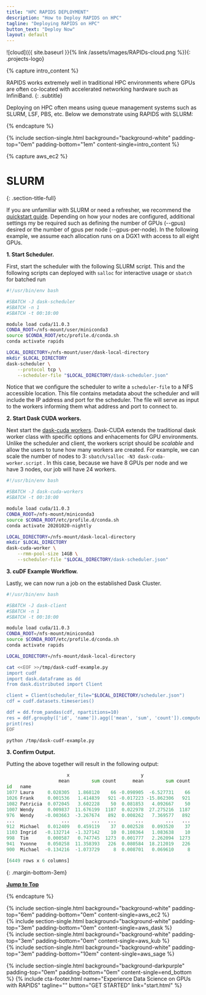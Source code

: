 ```yaml
---
title: "HPC RAPIDS DEPLOYMENT"
description: "How to Deploy RAPIDS on HPC"
tagline: "Deploying RAPIDS on HPC"
button_text: "Deploy Now"
layout: default
---
```


![cloud]({{ site.baseurl }}{% link /assets/images/RAPIDs-cloud.png %}){: .projects-logo}

{% capture intro_content %}

RAPIDS works extremely well in traditional HPC environments where GPUs are often co-located with accelerated networking hardware such as InfiniBand.
{: .subtitle}

Deploying on HPC often means using queue management systems such as SLURM, LSF, PBS, etc. Below we demonstrate using RAPIDS with SLURM:


{% endcapture %}

{% include section-single.html
    background="background-white"
    padding-top="0em" padding-bottom="1em"
    content-single=intro_content
%}

<!-- HPC -->

{% capture aws_ec2 %}
# SLURM
{: .section-title-full}


If you are unfamiliar with SLURM or need a refresher, we recommend the [quickstart guide](https://slurm.schedmd.com/quickstart.html).  Depending on how
your nodes are configured, additional settings my be required such as defining the number of GPUs (--gpus) desired
or the number of gpus per node (--gpus-per-node).  In the following example, we assume each allocation runs on a DGX1 with access to all eight GPUs.


**1. Start Scheduler.**

First, start the scheduler with the following SLURM script.  This and the following scripts can deployed with `salloc` for interactive usage or `sbatch` for batched run


```bash
#!/usr/bin/env bash

#SBATCH -J dask-scheduler
#SBATCH -n 1
#SBATCH -t 00:10:00

module load cuda/11.0.3
CONDA_ROOT=/nfs-mount/user/miniconda3
source $CONDA_ROOT/etc/profile.d/conda.sh
conda activate rapids

LOCAL_DIRECTORY=/nfs-mount/user/dask-local-directory
mkdir $LOCAL_DIRECTORY
dask-scheduler \
    --protocol tcp \
    --scheduler-file "$LOCAL_DIRECTORY/dask-scheduler.json"
```

Notice that we configure the scheduler to write a `scheduler-file` to a NFS accessible location.  This file contains metadata about the scheduler and will
include the IP address and port for the scheduler.  The file will serve as input to the workers informing them what address and port to connect to.

**2. Start Dask CUDA workers.**

Next start the [dask-cuda workers](https://dask-cuda.readthedocs.io/). Dask-CUDA extends the traditional dask worker class with specific options and enhacements for GPU environments.  Unlike the scheduler and client, the workers script should be _scalable_ and allow the users to tune how many workers are created.
For example, we can scale the number of nodes to 3: `sbatch/salloc -N3 dask-cuda-worker.script` .  In this case, because we have 8 GPUs per node and we have 3 nodes,
our job will have 24 workers.

```bash
#!/usr/bin/env bash

#SBATCH -J dask-cuda-workers
#SBATCH -t 00:10:00

module load cuda/11.0.3
CONDA_ROOT=/nfs-mount/miniconda3
source $CONDA_ROOT/etc/profile.d/conda.sh
conda activate 20201020-nightly

LOCAL_DIRECTORY=/nfs-mount/dask-local-directory
mkdir $LOCAL_DIRECTORY
dask-cuda-worker \
    --rmm-pool-size 14GB \
    --scheduler-file "$LOCAL_DIRECTORY/dask-scheduler.json"
```

**3. cuDF Example Workflow.**

Lastly, we can now run a job on the established Dask Cluster.

```bash
#!/usr/bin/env bash

#SBATCH -J dask-client
#SBATCH -n 1
#SBATCH -t 00:10:00

module load cuda/11.0.3
CONDA_ROOT=/nfs-mount/miniconda3
source $CONDA_ROOT/etc/profile.d/conda.sh
conda activate rapids

LOCAL_DIRECTORY=/nfs-mount/dask-local-directory

cat <<EOF >>/tmp/dask-cudf-example.py
import cudf
import dask.dataframe as dd
from dask.distributed import Client

client = Client(scheduler_file="$LOCAL_DIRECTORY/scheduler.json")
cdf = cudf.datasets.timeseries()

ddf = dd.from_pandas(cdf, npartitions=10)
res = ddf.groupby(['id', 'name']).agg(['mean', 'sum', 'count']).compute()
print(res)
EOF

python /tmp/dask-cudf-example.py
```

**3. Confirm Output.**

Putting the above together will result in the following output:

```python
                      x                          y
                   mean        sum count      mean        sum count
id   name
1077 Laura     0.028305   1.868120    66 -0.098905  -6.527731    66
1026 Frank     0.001536   1.414839   921 -0.017223 -15.862306   921
1082 Patricia  0.072045   3.602228    50  0.081853   4.092667    50
1007 Wendy     0.009837  11.676199  1187  0.022978  27.275216  1187
976  Wendy    -0.003663  -3.267674   892  0.008262   7.369577   892
...                 ...        ...   ...       ...        ...   ...
912  Michael   0.012409   0.459119    37  0.002528   0.093520    37
1103 Ingrid   -0.132714  -1.327142    10  0.108364   1.083638    10
998  Tim       0.000587   0.747745  1273  0.001777   2.262094  1273
941  Yvonne    0.050258  11.358393   226  0.080584  18.212019   226
900  Michael  -0.134216  -1.073729     8  0.008701   0.069610     8

[6449 rows x 6 columns]
```

{: .margin-bottom-3em}

**[Jump to Top <i class="fad fa-chevron-double-up"></i>](#deploy)**

{% endcapture %}

<div id="AWS-EC2"></div>
{% include section-single.html
    background="background-white"
    padding-top="6em" padding-bottom="0em"
    content-single=aws_ec2
%}
<div id="AWS-Dask"></div>
{% include section-single.html
    background="background-white"
    padding-top="3em" padding-bottom="0em"
    content-single=aws_dask
%}
<div id="AWS-Kubernetes"></div>
{% include section-single.html
    background="background-white"
    padding-top="3em" padding-bottom="0em"
    content-single=aws_kub
%}
<div id="AWS-Sagemaker"></div>
{% include section-single.html
    background="background-white"
    padding-top="3em" padding-bottom="10em"
    content-single=aws_sage
%}

{% include section-single.html
    background="background-darkpurple"
    padding-top="0em" padding-bottom="0em"
    content-single=end_bottom
%}
{% include cta-footer.html
    name="Experience Data Science on GPUs with RAPIDS"
    tagline=""
    button="GET STARTED"
    link="start.html"
%}
